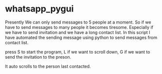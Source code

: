 # whatsapp_pygui
 Presently We can only send messages to 5 people at a moment. So if we have to send messages to many people it becomes tiresome. Especially if we have to send invitation and we have a long contact list. In this script I have automated the sending message using python to send messages from contact list.
 
 press S to start the program,
 L if we want to scroll down,
 G if we want to send the invitation to the preson.
 
 It auto scrolls to the person last contacted.

